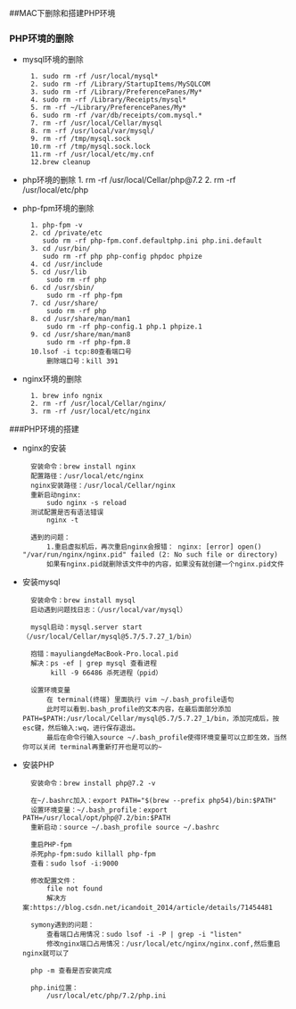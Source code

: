 ##MAC下删除和搭建PHP环境

### PHP环境的删除

- mysql环境的删除

        1. sudo rm -rf /usr/local/mysql*
        2. sudo rm -rf /Library/StartupItems/MySQLCOM
        3. sudo rm -rf /Library/PreferencePanes/My*
        4. sudo rm -rf /Library/Receipts/mysql*
        5. rm -rf ~/Library/PreferencePanes/My*
        6. sudo rm -rf /var/db/receipts/com.mysql.*
        7. rm -rf /usr/local/Cellar/mysql
        8. rm -rf /usr/local/var/mysql/
        9. rm -rf /tmp/mysql.sock
        10.rm -rf /tmp/mysql.sock.lock
        11.rm -rf /usr/local/etc/my.cnf 
        12.brew cleanup
        
- php环境的删除
        1. rm -rf /usr/local/Cellar/php\@7.2
        2. rm -rf /usr/local/etc/php

- php-fpm环境的删除
        
        1. php-fpm -v
        2. cd /private/etc   
           sudo rm -rf php-fpm.conf.defaultphp.ini php.ini.default
        3. cd /usr/bin/
           sudo rm -rf php php-config phpdoc phpize
        4. cd /usr/include
        5. cd /usr/lib
            sudo rm -rf php
        6. cd /usr/sbin/
            sudo rm -rf php-fpm
        7. cd /usr/share/
            sudo rm -rf php
        8. cd /usr/share/man/man1
            sudo rm -rf php-config.1 php.1 phpize.1
        9. cd /usr/share/man/man8
            sudo rm -rf php-fpm.8
        10.lsof -i tcp:80查看端口号
            删除端口号：kill 391
- nginx环境的删除
        
        1. brew info ngnix
        2. rm -rf /usr/local/Cellar/nginx/
        3. rm -rf /usr/local/etc/nginx

###PHP环境的搭建

- nginx的安装

        安装命令：brew install nginx
        配置路径：/usr/local/etc/nginx
        nginx安装路径：/usr/local/Cellar/nginx
        重新启动nginx:
            sudo nginx -s reload
        测试配置是否有语法错误
            nginx -t
            
        遇到的问题：
            1.重启虚拟机后，再次重启nginx会报错： nginx: [error] open() "/var/run/nginx/nginx.pid" failed (2: No such file or directory) 
            如果有nginx.pid就删除该文件中的内容，如果没有就创建一个nginx.pid文件
            
- 安装mysql
        
        安装命令：brew install mysql
        启动遇到问题找日志：（/usr/local/var/mysql）
        
        mysql启动：mysql.server start（/usr/local/Cellar/mysql@5.7/5.7.27_1/bin）
        
        抱错：mayuliangdeMacBook-Pro.local.pid
        解决：ps -ef | grep mysql 查看进程
             kill -9 66486 杀死进程（ppid）
            
        设置环境变量
            在 terminal(终端) 里面执行 vim ~/.bash_profile语句
            此时可以看到.bash_profile的文本内容，在最后面部分添加 PATH=$PATH:/usr/local/Cellar/mysql@5.7/5.7.27_1/bin，添加完成后，按esc键，然后输入:wq，进行保存退出。
            最后在命令行输入source ~/.bash_profile使得环境变量可以立即生效，当然你可以关闭 terminal再重新打开也是可以的~ 
- 安装PHP
        
        安装命令：brew install php@7.2 -v
        
        在~/.bashrc加入：export PATH="$(brew --prefix php54)/bin:$PATH"
        设置环境变量：~/.bash_profile：export PATH=/usr/local/opt/php@7.2/bin:$PATH
        重新启动：source ~/.bash_profile source ~/.bashrc
        
        重启PHP-fpm
        杀死php-fpm:sudo killall php-fpm
        查看：sudo lsof -i:9000
        
        修改配置文件：
            file not found
            解决方案:https://blog.csdn.net/icandoit_2014/article/details/71454481
        
        symony遇到的问题：
            查看端口占用情况：sudo lsof -i -P | grep -i "listen"
            修改nginx端口占用情况：/usr/local/etc/nginx/nginx.conf,然后重启nginx就可以了
        
        php -m 查看是否安装完成
        
        php.ini位置：
            /usr/local/etc/php/7.2/php.ini
        
        
